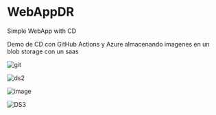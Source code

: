 # WebAppDR
Simple WebApp with CD

Demo de CD con GitHub Actions y Azure almacenando imagenes en un blob storage con un saas

![git](https://user-images.githubusercontent.com/9124597/118569332-61689a80-b73f-11eb-9597-9004eac44fc9.jpg)


![ds2](https://user-images.githubusercontent.com/9124597/118070130-f39d2700-b36a-11eb-9e95-6bdcc53e52b7.PNG)

![image](https://user-images.githubusercontent.com/9124597/118071338-34963b00-b36d-11eb-9b34-c38c590f82c5.png)

![DS3](https://user-images.githubusercontent.com/9124597/118071514-8a6ae300-b36d-11eb-8203-6cf48af15a8d.png)
